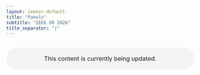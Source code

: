```yaml
---
layout: ieeevr-default
title: "Panels"
subtitle: "IEEE VR 2026"
title_separator: "|"
---
```

<p style="width:100%; margin: 30px auto; padding: 20px 0; text-align:center; font-size:1rem; border-radius: 30px; background-color: #f3f3f3">This content is currently being updated.</p>
<div style="display:none">
	<div>
<h1>Panels</h1>
<div>
	<table class="styled-table">
		<tr>
			<th colspan="3">Panels</th>
		</tr>
		{% for panel in site.data.panels %}
		<tr>
			<td><a href="#{{ panel.id }}">{{ panel.name }}</a></td>
			<td style="font-size: 0.875em;">{{ panel.day }}, {{ panel.start }} - {{ panel.end }} ({{ panel.timezone }})<br>Room: {{ panel.room }}</td>
		</tr>
		{% endfor %}
	</table>
</div>
{% for panel in site.data.panels %}
<br />
<div id="{{ panel.id }}" style="display:none">
    <center><strong><big>{{ panel.name }}</big></strong></center>
    <br />
    <center><small>{{ panel.day }}, {{ panel.start }} - {{ panel.end }} ({{ panel.timezone }})<br>Room: {{ panel.room }}</small></center>
    <p>
        <strong>Presentation</strong><br />
        {{ panel.presentation }}
    </p>
    <p>
        <strong>Panelists</strong><br />
		{{ panel.panelists }}
    </p>
	{% if panel.technicalbackground %}
		<p>
			<strong>Technical background</strong><br />
			{{ panel.technicalbackground }}
		</p>
	{% endif %}
    <hr>
</div>
</div>
{% endfor %}
